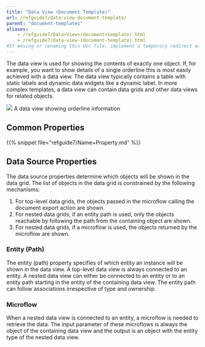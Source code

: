 ```yaml
---
title: "Data View (Document Template)"
url: /refguide7/data-view-document-template/
parent: "document-templates"
aliases:
    - /refguide7/Data+View+(document+template).html
    - /refguide7/data-view-(document-template).html
#If moving or renaming this doc file, implement a temporary redirect and let the respective team know they should update the URL in the product. See Mapping to Products for more details.
---
```



The data view is used for showing the contents of exactly one object. If, for example, you want to show details of a single orderline this is most easily achieved with a data view. The data view typically contains a table with static labels and dynamic data widgets like a dynamic label. In more complex templates, a data view can contain data grids and other data views for related objects.

![](/attachments/refguide7/desktop-modeler/document-templates/data-view-document-template/918139.png)
A data view showing orderline information

## Common Properties

{{% snippet file="refguide7/Name+Property.md" %}}

## Data Source Properties

The data source properties determine which objects will be shown in the data grid. The list of objects in the data grid is constrained by the following mechanisms:

1.  For top-level data grids, the objects passed in the microflow calling the document export action are shown.
2.  For nested data grids, if an entity path is used, only the objects reachable by following the path from the containing object are shown.
3.  For nested data grids, if a microflow is used, the objects returned by the microflow are shown.

### Entity (Path)

The entity (path) property specifies of which entity an instance will be shown in the data view. A top-level data view is always connected to an entity. A nested data view can either be connected to an entity or to an entity path starting in the entity of the containing data view. The entity path can follow associations irrespective of type and ownership.

### Microflow

When a nested data view is connected to an entity, a microflow is needed to retrieve the data. The input parameter of these microflows is always the object of the containing data view and the output is an object with the entity type of the nested data view.
